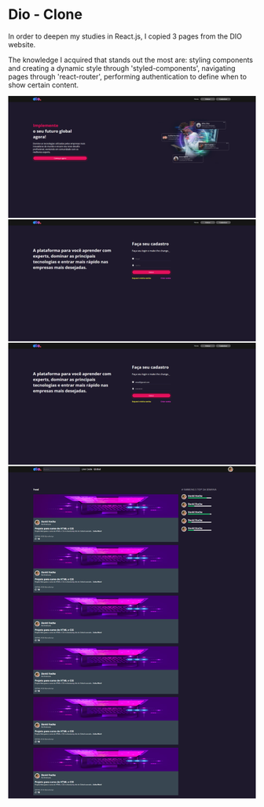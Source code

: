 # Dio - Clone

In order to deepen my studies in React.js, I copied 3 pages from the DIO website.

The knowledge I acquired that stands out the most are: styling components and creating a dynamic style through 'styled-components', navigating pages through 'react-router', performing authentication to define when to show certain content.

![Home](src/screenshot/home.png)
![Login](src/screenshot/login.png)
![Login-filled](src/screenshot/login-filled.png)
![Feed](src/screenshot/feed.png)